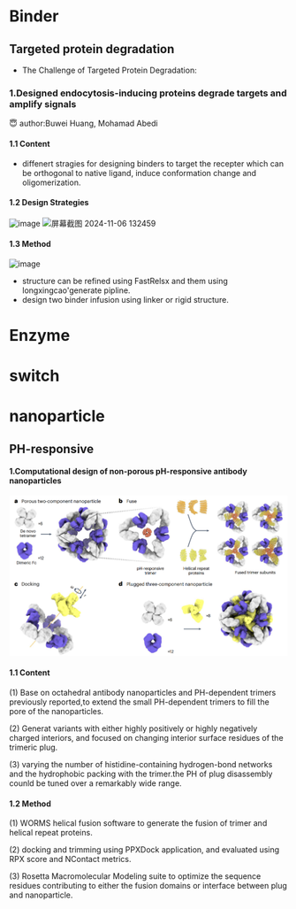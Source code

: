 # Binder
## Targeted protein degradation

- The Challenge of Targeted Protein Degradation:

### 1.Designed endocytosis-inducing proteins degrade targets and amplify signals
:innocent: author:Buwei Huang, Mohamad Abedi
#### 1.1 Content
- diffenert stragies for designing binders to target the recepter which can be orthogonal to native ligand, induce conformation change and oligomerization.
#### 1.2 Design Strategies
<img width="552" alt="image" src="https://github.com/user-attachments/assets/d333f5d6-40f7-4a92-bfac-036c75c0d8e9">
<img width="650" alt="屏幕截图 2024-11-06 132459" src="https://github.com/user-attachments/assets/ca633a90-ec92-4713-a806-999e89bb795f">

#### 1.3 Method
![image](https://github.com/user-attachments/assets/60b89952-7fc5-4a83-97f7-1750f82ab910)
- structure can be refined using FastRelsx and them using longxingcao'generate pipline.
- design two binder infusion using linker or rigid structure.



# Enzyme

# switch 

# nanoparticle
## PH-responsive
#### 1.Computational design of non-porous pH-responsive antibody nanoparticles
![alt text](image.png)
#### 1.1 Content
(1) Base on octahedral antibody nanoparticles and PH-dependent trimers previously reported,to extend the small PH-dependent trimers to fill the pore of the nanoparticles.

(2) Generat variants with either highly positively or highly negatively charged  interiors, and focused on changing interior surface residues of the trimeric plug.

(3) varying the number of histidine-containing hydrogen-bond networks and the hydrophobic packing with the trimer.the PH of plug disassembly counld be tuned over a remarkably wide range.
#### 1.2 Method
(1) WORMS helical fusion software to generate the fusion of trimer and helical repeat proteins.

(2) docking and trimming using PPXDock application, and evaluated using RPX score and NContact metrics.

(3) Rosetta Macromolecular Modeling suite to optimize the sequence residues contributing to either the fusion domains or interface between plug and nanoparticle.





